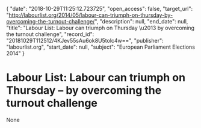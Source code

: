 {
  "date": "2018-10-29T11:25:12.723725", 
  "open_access": false, 
  "target_url": "http://labourlist.org/2014/05/labour-can-triumph-on-thursday-by-overcoming-the-turnout-challenge/", 
  "description": null, 
  "end_date": null, 
  "title": "Labour List: Labour can triumph on Thursday \u2013 by overcoming the turnout challenge", 
  "record_id": "20181029T112512/4KJev55sAu6ok8U5tolc4w==", 
  "publisher": "labourlist.org", 
  "start_date": null, 
  "subject": "European Parliament Elections 2014"
}

# Labour List: Labour can triumph on Thursday – by overcoming the turnout challenge

None